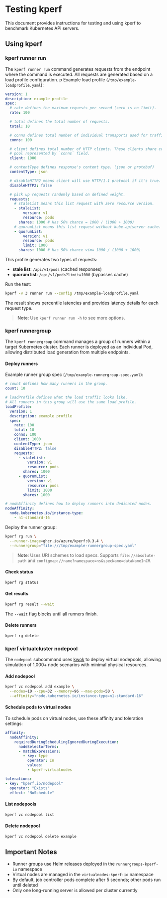 # Testing kperf

This document provides instructions for testing and using kperf to benchmark Kubernetes API servers.

## Using kperf

### kperf runner run

The `kperf runner run` command generates requests from the endpoint where the command is executed. All requests are generated based on a load profile configuration.
p
Example load profile (`/tmp/example-loadprofile.yaml`):

```yaml
version: 1
description: example profile
spec:
  # rate defines the maximum requests per second (zero is no limit).
  rate: 100

  # total defines the total number of requests.
  total: 10

  # conns defines total number of individual transports used for traffic.
  conns: 100

  # client defines total number of HTTP clients. These clients share connection
  # pool represented by `conns` field.
  client: 1000

  # contentType defines response's content type. (json or protobuf)
  contentType: json

  # disableHTTP2 means client will use HTTP/1.1 protocol if it's true.
  disableHTTP2: false

  # pick up requests randomly based on defined weight.
  requests:
    # staleList means this list request with zero resource version.
    - staleList:
        version: v1
        resource: pods
      shares: 1000 # Has 50% chance = 1000 / (1000 + 1000)
    # quorumList means this list request without kube-apiserver cache.
    - quorumList:
        version: v1
        resource: pods
        limit: 1000
      shares: 1000 # Has 50% chance vim= 1000 / (1000 + 1000)
```

This profile generates two types of requests:
- **stale list**: `/api/v1/pods` (cached responses)
- **quorum list**: `/api/v1/pods?limit=1000` (bypasses cache)

Run the test:

```bash
kperf -v 3 runner run --config /tmp/example-loadprofile.yaml
```

The result shows percentile latencies and provides latency details for each request type.

> **Note**: Use `kperf runner run -h` to see more options.

### kperf runnergroup

The `kperf runnergroup` command manages a group of runners within a target Kubernetes cluster. Each runner is deployed as an individual Pod, allowing distributed load generation from multiple endpoints.

#### Deploy runners

Example runner group spec (`/tmp/example-runnergroup-spec.yaml`):

```yaml
# count defines how many runners in the group.
count: 10

# loadProfile defines what the load traffic looks like.
# All runners in this group will use the same load profile.
loadProfile:
  version: 1
  description: example profile
  spec:
    rate: 100
    total: 10
    conns: 100
    client: 1000
    contentType: json
    disableHTTP2: false
    requests:
      - staleList:
          version: v1
          resource: pods
        shares: 1000
      - quorumList:
          version: v1
          resource: pods
          limit: 1000
        shares: 1000

# nodeAffinity defines how to deploy runners into dedicated nodes.
nodeAffinity:
  node.kubernetes.io/instance-type:
    - n1-standard-16
```

Deploy the runner group:

```bash
kperf rg run \
  --runner-image=ghcr.io/azure/kperf:0.3.4 \
  --runnergroup="file:///tmp/example-runnergroup-spec.yaml"
```

> **Note**: Uses URI schemes to load specs. Supports `file://absolute-path` and `configmap://name?namespace=ns&specName=dataNameInCM`.

#### Check status

```bash
kperf rg status
```

#### Get results

```bash
kperf rg result --wait
```

The `--wait` flag blocks until all runners finish.

#### Delete runners

```bash
kperf rg delete
```

### kperf virtualcluster nodepool

The `nodepool` subcommand uses [kwok](https://github.com/kubernetes-sigs/kwok) to deploy virtual nodepools, allowing simulation of 1,000+ node scenarios with minimal physical resources.

#### Add nodepool

```bash
kperf vc nodepool add example \
  --nodes=10 --cpu=32 --memory=96 --max-pods=50 \
  --affinity="node.kubernetes.io/instance-type=n1-standard-16"
```

#### Schedule pods to virtual nodes

To schedule pods on virtual nodes, use these affinity and toleration settings:

```yaml
affinity:
  nodeAffinity:
    requiredDuringSchedulingIgnoredDuringExecution:
      nodeSelectorTerms:
      - matchExpressions:
        - key: type
          operator: In
          values:
          - kperf-virtualnodes

tolerations:
- key: "kperf.io/nodepool"
  operator: "Exists"
  effect: "NoSchedule"
```

#### List nodepools

```bash
kperf vc nodepool list
```

#### Delete nodepool

```bash
kperf vc nodepool delete example
```

## Important Notes

- Runner groups use Helm releases deployed in the `runnergroups-kperf-io` namespace
- Virtual nodes are managed in the `virtualnodes-kperf-io` namespace
- By default, job controller pods complete after 5 seconds; other pods run until deleted
- Only one long-running server is allowed per cluster currently